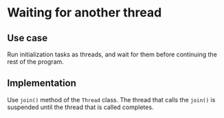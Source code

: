 # Waiting for another thread

## Use case

Run initialization tasks as threads, and wait for them before continuing the rest of the program.

## Implementation

Use `join()` method of the `Thread` class. The thread that calls the `join()` is suspended until the thread that is called completes.
